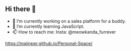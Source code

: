 ## Hi there 👋


- 🔭 I’m currently working on a sales platform for a buddy.
- 🌱 I’m currently learning JavaScript.
- 📫 How to reach me: Insta: @meowkanda_furrever


https://majinper.github.io/Personal-Space/


